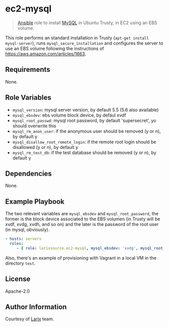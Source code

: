 ec2-mysql
=========

> [Ansible](http://www.ansible.com) role to install [MySQL](http://www.mysql.com) in Ubuntu Trusty, in EC2 using an EBS volume.

This role performs an standard installation in Trusty (`apt-get install mysql-server`), runs `mysql_secure_installation` and configures the server to use an EBS volume following the instructions of https://aws.amazon.com/articles/1663.

Requirements
------------

None.

Role Variables
--------------

- `mysql_version`: mysql server version, by default 5.5 (5.6 also available)
- `mysql_ebsdev`: ebs volume block device, by defaul xvdf
- `mysql_root_passwd`: mysql root password, by default 'supersecret', yo should overwrite this
- `mysql_rm_anon_user`: if the anonymous user should be removed (y or n), by default y
- `mysql_disallow_root_remote_login`: if the remote root login should be disallowed (y or n), by default y
- `mysql_rm_test_db`: if the test database should be removed (y or n), by default y

Dependencies
------------

None.

Example Playbook
----------------

The two relevant variables are `mysql_ebsdev` and `mysql_root_password`, the former is the block device associated to the EBS volumen (in Trusty will be xvdf, xvdg, xvdh, and so on) and the later is the password of the root user (in mysql, obviously).

```yml
- hosts: servers
  roles:
     - { role: larixsource.ec2-mysql, mysql_ebsdev: 'xvdg', mysql_root_password: 'supersecret' }
```

Also, there's an example of provisioning with Vagrant in a local VM in the directory `test`.

License
-------

Apache-2.0

Author Information
------------------

Courtesy of [Larix](http://www.larix.cl) team.
